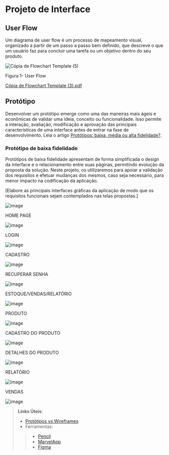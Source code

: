 
# Projeto de Interface

## User Flow

Um diagrama de user flow é um processo de mapeamento visual, organizado a partir de um passo a passo bem definido, que descreve o que um usuário faz para concluir uma tarefa ou um objetivo dentro do seu produto.

![Cópia de Flowchart Template (5)](https://github.com/ICEI-PUC-Minas-PMV-ADS/pmv-ads-2024-1-e1-proj-web-t3-beveragesentry/assets/164421407/f276fe97-8e5e-47de-9baa-4557e5567e57)

Figura 1- User Flow




[Cópia de Flowchart Template (3).pdf](https://github.com/ICEI-PUC-Minas-PMV-ADS/pmv-ads-2024-1-e1-proj-web-t3-beveragesentry/files/14813376/Copia.de.Flowchart.Template.3.pdf)








## Protótipo

Desenvolver um protótipo emerge como uma das maneiras mais ágeis e econômicas de validar uma ideia, conceito ou funcionalidade. Isso permite a interação, avaliação, modificação e aprovação das principais características de uma interface antes de entrar na fase de desenvolvimento. Leia o artigo [Protótipos: baixa, média ou alta fidelidade?](https://medium.com/ladies-that-ux-br/prot%C3%B3tipos-baixa-m%C3%A9dia-ou-alta-fidelidade-71d897559135).

### Protótipo de baixa fidelidade

Protótipos de baixa fidelidade apresentam de forma simplificada o design da interface e o relacionamento entre suas páginas, permitindo evolução da proposta da solução. Neste projeto, os utilizaremos para apoiar a validação dos requisitos e efetuar mudanças dos mesmos, caso seja necessário, para menor impacto na codificação da aplicação.

[Elabore as principais interfaces gráficas da aplicação de modo que os requisitos funcionais sejam contemplados nas telas propostas.]

![image](https://github.com/ICEI-PUC-Minas-PMV-ADS/pmv-ads-2024-1-e1-proj-web-t3-beveragesentry/assets/164961456/1c889cac-cfd4-4f90-844a-0269e3204699)

HOME PAGE

![image](https://github.com/ICEI-PUC-Minas-PMV-ADS/pmv-ads-2024-1-e1-proj-web-t3-beveragesentry/assets/164961456/6e54bb91-0042-4db6-a787-84bb69146c72)

LOGIN

![image](https://github.com/ICEI-PUC-Minas-PMV-ADS/pmv-ads-2024-1-e1-proj-web-t3-beveragesentry/assets/164961456/9d9e6aa3-a5fe-4d4c-9287-ce82e73d3e34)

CADASTRO

![image](https://github.com/ICEI-PUC-Minas-PMV-ADS/pmv-ads-2024-1-e1-proj-web-t3-beveragesentry/assets/126877154/1bc52689-d55d-46fd-aff7-97a4ff81dc06)

RECUPERAR SENHA

![image](https://github.com/ICEI-PUC-Minas-PMV-ADS/pmv-ads-2024-1-e1-proj-web-t3-beveragesentry/assets/126877154/0a1dc529-8508-4bc3-bed2-8946d9cc0e9e)

ESTOQUE/VENDAS/RELATÓRIO

![image](https://github.com/ICEI-PUC-Minas-PMV-ADS/pmv-ads-2024-1-e1-proj-web-t3-beveragesentry/assets/126877154/cc93934a-d637-413e-8daa-22b39a9dab65)


PRODUTO

![image](https://github.com/ICEI-PUC-Minas-PMV-ADS/pmv-ads-2024-1-e1-proj-web-t3-beveragesentry/assets/164577375/e7449998-1efd-443c-a5fb-54b465fe5883)

CADASTRO DO PRODUTO 

![image](https://github.com/ICEI-PUC-Minas-PMV-ADS/pmv-ads-2024-1-e1-proj-web-t3-beveragesentry/assets/126877154/5cf0de05-3551-4346-b961-0ee407d4ca98)

DETALHES DO PRODUTO

![image](https://github.com/ICEI-PUC-Minas-PMV-ADS/pmv-ads-2024-1-e1-proj-web-t3-beveragesentry/assets/164577375/a954197d-dfc6-4740-995d-1e6146b3b199)

RELATÓRIO

![image](https://github.com/ICEI-PUC-Minas-PMV-ADS/pmv-ads-2024-1-e1-proj-web-t3-beveragesentry/assets/164961456/a29da181-f550-4b22-a5f3-34c606970e3e)

VENDAS

![image](https://github.com/ICEI-PUC-Minas-PMV-ADS/pmv-ads-2024-1-e1-proj-web-t3-beveragesentry/assets/164961456/4d1010a2-fdaa-44b2-a6fb-50d92127055c)


> **Links Úteis**:
> - [Protótipos vs Wireframes](https://www.nngroup.com/videos/prototypes-vs-wireframes-ux-projects/)
>- Ferramentas:
>> - [Pencil](https://pencil.evolus.vn/)
>> - [MarvelApp](https://marvelapp.com/)
>> - [Figma](https://www.figma.com/)



